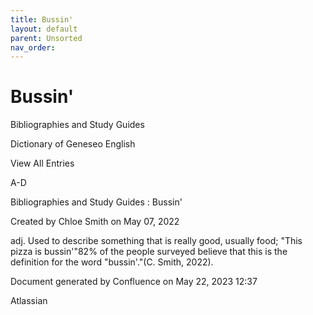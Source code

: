 ```yaml
---
title: Bussin'
layout: default
parent: Unsorted
nav_order:
---
```


# Bussin'

Bibliographies and Study Guides

Dictionary of Geneseo English

View All Entries

A-D

Bibliographies and Study Guides : Bussin'

Created by  Chloe Smith on May 07, 2022

adj. Used to describe something that is really good, usually food; &quot;This pizza is bussin'&quot;82% of the people surveyed believe that this is the definition for the word &quot;bussin'.&quot;(C. Smith, 2022).

Document generated by Confluence on May 22, 2023 12:37

Atlassian
